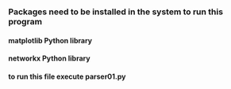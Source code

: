 ### Packages need to be installed in the system to run this program


#### matplotlib Python library
#### networkx Python library

#### to run this file execute parser01.py
